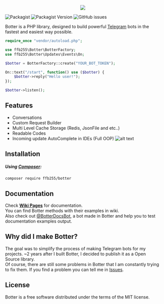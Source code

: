 <div align="center"><img src="https://raw.githubusercontent.com/ffb255/botter/master/resources/github/logo.png"></div>

![Packagist](https://img.shields.io/packagist/l/ffb255/botter)
![Packagist Version](https://img.shields.io/packagist/v/ffb255/botter)
![GitHub issues](https://img.shields.io/github/issues/ffb255/botter)

Botter is a PHP library, designed to build powerful [Telegram](https://telegram.org) bots in the fastest and easiest way possible.
```php
require_once "vendor/autoload.php";

use ffb255\Botter\BotterFactory;
use ffb255\Botter\Updates\Events\On;

$botter = BotterFactory::create("YOUR_BOT_TOKEN");

On::text("/start", function() use ($botter) {
    $botter->reply("Hello user!");
});

$botter->listen();
```

## Features
* Conversations
* Custom Request Builder
* Multi Level Cache Storage (Redis, JsonFile and etc..)
* Readable Codes
* Incoming update AutoComplete in IDEs (Full OOP)
![alt text][autocomplete]

## Installation
##### Using [Composer](https://getcomposer.org/):
```
composer require ffb255/botter
```

## Documentation
Check **[Wiki Pages](https://github.com/ffb255/Botter/wiki)** for documentation.<br>
You can find Botter methods with their examples in wiki.<br>
Also check out [@BotterDocsBot](https://t.me/BotterDocsBot), a bot made in Botter and help you to test documentation examples output.

## Why did I make Botter?
The goal was to simplify the process of making Telegram bots for my projects. ~2 years after I built Botter, I decided to publish it as a Open Source library.<br> 
Of course, there are still some problems in Botter that I am constantly trying to fix them. If you find a problem you can tell me in [Issues](https://github.com/ffb255/Botter/issues).

[autocomplete]: https://raw.githubusercontent.com/ffb255/botter/master/resources/github/auto-complete-preview.png "Incoming Update Auto Complete"
[logo]: https://raw.githubusercontent.com/ffb255/botter/master/resources/github/logo.png "Botter Logo"

## License
Botter is a free software distributed under the terms of the MIT license.